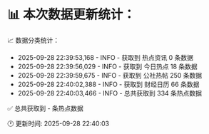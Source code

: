 📊 本次数据更新统计：
==========================

📈 数据分类统计：
- 2025-09-28 22:39:53,168 - INFO - 获取到 热点资讯 0 条数据
- 2025-09-28 22:39:56,029 - INFO - 获取到 今日热点 18 条数据
- 2025-09-28 22:39:59,675 - INFO - 获取到 公社热帖 250 条数据
- 2025-09-28 22:40:02,388 - INFO - 获取到 财经日历 66 条数据
- 2025-09-28 22:40:03,466 - INFO - 总共获取到 334 条热点数据

✅ 总共获取到 - 条热点数据

🕐 更新时间: 2025-09-28 22:40:03

